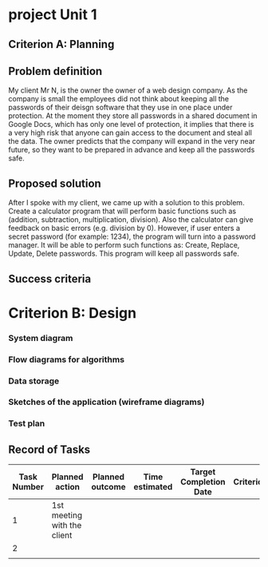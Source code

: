 # project Unit 1

## Criterion A: Planning

## Problem definition

My client Mr N, is the owner the owner of a web design company. Аs the company is small the employees did not think about keeping all the passwords of their deisgn software that they use in one place under protection. At the moment they store all passwords in a shared document in Google Docs, which has only one level of protection, it implies that there is a very high risk that anyone can gain access to the document and steal all the data. The owner predicts that the company will expand in the very near future, so they want to be prepared in advance and keep all the passwords safe.

## Proposed solution

After I spoke with my client, we came up with a solution to this problem. Create a calculator program that will perform basic functions such as (addition, subtraction, multiplication, division). Also the calculator can give feedback on basic errors (e.g. division by 0). However, if user enters a secret password (for example: 1234), the program will turn into a password manager. It will be able to perform such functions as: Create, Replace, Update, Delete passwords.  This program will keep all passwords safe. 

## Success criteria

# Criterion B: Design

### System diagram

### Flow diagrams for algorithms

### Data storage

### Sketches of the application (wireframe diagrams)

### Test plan

## Record of Tasks
| Task Number | Planned action              | Planned outcome | Time estimated | Target Completion Date | Criterion |
|-------------|-----------------------------|-----------------|----------------|------------------------|-----------|
| 1           | 1st meeting with the client |                 |                |                        |           |
| 2           |                             |                 |                |                        |           |
|             |                             |                 |                |                        |           |
